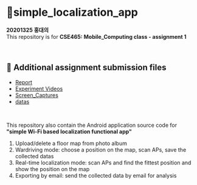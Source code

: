 # 📱simple_localization_app
**20201325 홍대의**  
This repository is for **CSE465: Mobile_Computing class - assignment 1**  <br/>

<br/>

## 🤲 Additional assignment submission files

- [Report](https://github.com/HongDay/simple_localization_app/tree/master/assignment1_report_20201325.pdf)
- [Experiment Videos](https://github.com/HongDay/simple_localization_app/tree/master/experiment_video)
- [Screen_Captures](https://github.com/HongDay/simple_localization_app/tree/master/Screen_captures)
- [datas](https://github.com/HongDay/simple_localization_app/tree/master/data)
<br/>


This repository also contain the Android application source code for  
**"simple Wi-Fi based localization functional app"**

1. Upload/delete a floor map from photo album
2. Wardriving mode: choose a position on the map, scan APs, save the collected datas
3. Real-time localization mode: scan APs and find the fittest position and show the position on the map
4. Exporting by email: send the collected data by email for analysis
